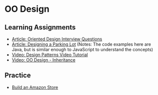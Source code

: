 # OO Design


## Learning Assignments 
* [Article: Oriented Design Interview Questions](https://medium.com/hackernoon/the-top-10-object-oriented-design-interview-questions-developers-should-know-c7fc2e13ce39)
* [Article: Designing a Parking Lot](https://www.geeksforgeeks.org/design-parking-lot-using-object-oriented-principles/) (Notes: The code examples here are Java, but is similar enough to JavaScript to understand the concepts)
* [Video: Design Patterns Video Tutorial](https://www.youtube.com/watch?v=vNHpsC5ng_E)
* [Video: OO Design - Inheritance](https://www.youtube.com/watch?v=oZcLmje8-fg)

## Practice
* [Build an Amazon Store](./practice)